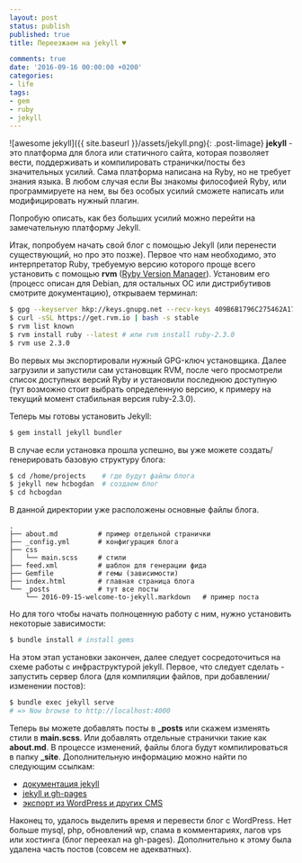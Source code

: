 ```yaml
---
layout: post
status: publish
published: true
title: Переезжаем на jekyll ♥

comments: true
date: '2016-09-16 00:00:00 +0200'
categories:
- life
tags:
- gem
- ruby
- jekyll
---
```


![awesome jekyll]({{ site.baseurl }}/assets/jekyll.png){: .post-limage}
**jekyll** - это платформа для блога или статичного сайта, которая позволяет вести, поддерживать и компилировать странички/посты без значительных усилий. Сама платформа написана на Ryby, но не требует знания языка. В любом случая если Вы знакомы философией Ryby, или программируете на нем, вы без особых усилий сможете написать или модифицировать нужный плагин.

Попробую описать, как без больших усилий можно перейти на замечательную платформу Jekyll.

Итак, попробуем начать свой блог с помощью Jekyll (или перенести существующий, но про это позже). Первое что нам необходимо, это интерпретатор Ruby, требуемую версию которого проще всего установить с помощью <strong>rvm</strong> ([Ryby Version Manager](https://rvm.io/)). Установим его (процесс описан для Debian, для остальных ОС или дистрибутивов смотрите документацию), открываем терминал:

~~~ sh
$ gpg --keyserver hkp://keys.gnupg.net --recv-keys 409B6B1796C275462A1703113804BB82D39DC0E3
$ curl -sSL https://get.rvm.io | bash -s stable
$ rvm list known
$ rvm install ruby --latest # или rvm install ruby-2.3.0
$ rvm use 2.3.0
~~~

Во первых мы экспортировали нужный GPG-ключ установщика. Далее загрузили и запустили сам установщик RVM, после чего просмотрели список доступных версий Ryby и установили последнюю доступную (тут возможно стоит выбрать определенную версию, к примеру на текущий момент стабильная версия ruby-2.3.0).

Теперь мы готовы установить Jekyll:

~~~ sh
$ gem install jekyll bundler
~~~

В случае если установка прошла успешно, вы уже можете создать/генерировать базовую структуру блога:

~~~ sh
$ cd /home/projects    # где будут файлы блога
$ jekyll new hcbogdan  # создаем блог
$ cd hcbogdan
~~~

В данной директории уже расположены основные файлы блога.

~~~
.
├── about.md          # пример отдельной странички
├── _config.yml       # конфигурация блога
├── css
│   └── main.scss     # стили
├── feed.xml          # шаблон для генерации фида
├── Gemfile           # гемы (зависимости)
├── index.html        # главная страница блога
└── _posts            # тут все посты
    └── 2016-09-15-welcome-to-jekyll.markdown   # пример поста
~~~

Но для того чтобы начать полноценную работу с ним, нужно установить некоторые зависимости:

~~~ sh
$ bundle install # install gems
~~~

На этом этап установки закончен, далее следует сосредоточиться на схеме работы с инфраструктурой jekyll. Первое, что следует сделать - запустить сервер блога (для компиляции файлов, при добавлении/изменении постов):

~~~ sh
$ bundle exec jekyll serve
# => Now browse to http://localhost:4000
~~~

Теперь вы можете добавлять посты в **_posts** или скажем изменять стили в **main.scss**. Или добавлять отдельные странички такие как <strong>about.md</strong>. В процессе изменений, файлы блога будут компилироваться в папку **_site**. Дополнительную информацию можно найти по следующим ссылкам:

- [документация jekyll](https://jekyllrb.com/docs/home/)
- [jekyll и gh-pages](https://help.github.com/articles/setting-up-your-github-pages-site-locally-with-jekyll/)
- [экспорт из WordPress и других CMS](http://import.jekyllrb.com/docs/wordpressdotcom/)


Наконец то, удалось выделить время и перевести блог с WordPress. Нет больше mysql, php, обновлений wp, спама в комментариях, лагов vps или хостинга (блог переехал на gh-pages). Дополнительно к этому была удалена часть постов (совсем не адекватных).
